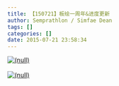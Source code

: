 ```yaml
---
title: 【150721】板绘一周年&进度更新
author: Semprathlon / Simfae Dean
tags: []
categories: []
date: 2015-07-21 23:58:34
---
```

<a href="/blog/uploads/2015/07/IMG_5299.png"><img src="/blog/uploads/2015/07/IMG_5299.png" alt="(null)" class="alignnone size-full" /></a><br /><br /><a href="/blog/uploads/2015/07/IMG_5291.png"><img src="/blog/uploads/2015/07/IMG_5291.png" alt="(null)" class="alignnone size-full" /></a>